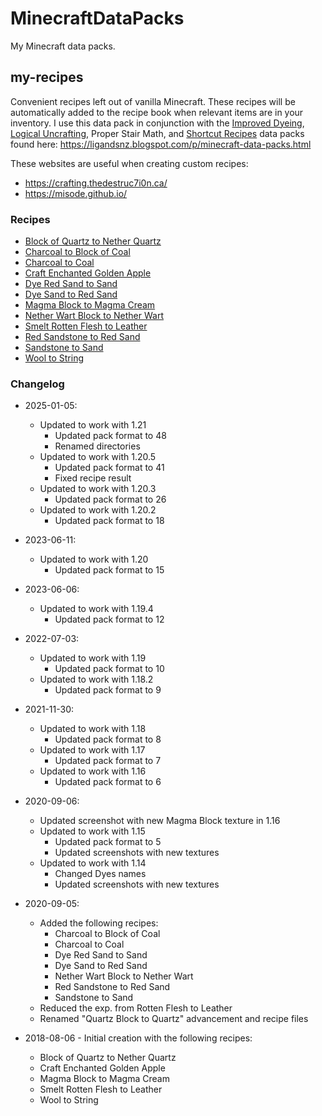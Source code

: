 # MinecraftDataPacks
My Minecraft data packs.

## my-recipes
Convenient recipes left out of vanilla Minecraft. These recipes will be automatically added to the recipe book when relevant items are in your inventory. I use this data pack in conjunction with the [Improved Dyeing](https://imgur.com/a/vg2MPqZ), [Logical Uncrafting](https://imgur.com/a/LBEtPPE), Proper Stair Math, and [Shortcut Recipes](https://imgur.com/a/05ZY08g) data packs found here: https://ligandsnz.blogspot.com/p/minecraft-data-packs.html

These websites are useful when creating custom recipes:
* https://crafting.thedestruc7i0n.ca/
* https://misode.github.io/

### Recipes

* [Block of Quartz to Nether Quartz](./docs/block_of_quartz_to_nether_quartz.md)
* [Charcoal to Block of Coal](./docs/charcoal_to_block_of_coal.md)
* [Charcoal to Coal](./docs/charcoal_to_coal.md)
* [Craft Enchanted Golden Apple](./docs/craft_enchanted_golden_apple.md)
* [Dye Red Sand to Sand](./docs/dye_red_sand_to_sand.md)
* [Dye Sand to Red Sand](./docs/dye_sand_to_red_sand.md)
* [Magma Block to Magma Cream](./docs/magma_block_to_magma_cream.md)
* [Nether Wart Block to Nether Wart](./docs/nether_wart_block_to_nether_wart.md)
* [Smelt Rotten Flesh to Leather](./docs/smelt_rotten_flesh_to_leather.md)
* [Red Sandstone to Red Sand](./docs/red_sandstone_to_red_sand.md)
* [Sandstone to Sand](./docs/sandstone_to_sand.md)
* [Wool to String](./docs/wool_to_string.md)

### Changelog
* 2025-01-05:
  * Updated to work with 1.21
    * Updated pack format to 48
    * Renamed directories
  * Updated to work with 1.20.5
    * Updated pack format to 41
    * Fixed recipe result
  * Updated to work with 1.20.3
    * Updated pack format to 26
  * Updated to work with 1.20.2
    * Updated pack format to 18
* 2023-06-11:
  * Updated to work with 1.20
    * Updated pack format to 15
* 2023-06-06:
  * Updated to work with 1.19.4
    * Updated pack format to 12
* 2022-07-03:
  * Updated to work with 1.19
    * Updated pack format to 10
  * Updated to work with 1.18.2
    * Updated pack format to 9
* 2021-11-30:
  * Updated to work with 1.18
    * Updated pack format to 8
  * Updated to work with 1.17
    * Updated pack format to 7
  * Updated to work with 1.16
    * Updated pack format to 6
* 2020-09-06:
  * Updated screenshot with new Magma Block texture in 1.16
  * Updated to work with 1.15
    * Updated pack format to 5
    * Updated screenshots with new textures
  * Updated to work with 1.14
    * Changed Dyes names
    * Updated screenshots with new textures

* 2020-09-05:

  * Added the following recipes:
    * Charcoal to Block of Coal
    * Charcoal to Coal
    * Dye Red Sand to Sand
    * Dye Sand to Red Sand
    * Nether Wart Block to Nether Wart
    * Red Sandstone to Red Sand
    * Sandstone to Sand
  * Reduced the exp. from Rotten Flesh to Leather
  * Renamed "Quartz Block to Quartz" advancement and recipe files

* 2018-08-06 - Initial creation with the following recipes:

  * Block of Quartz to Nether Quartz
  * Craft Enchanted Golden Apple
  * Magma Block to Magma Cream
  * Smelt Rotten Flesh to Leather
  * Wool to String